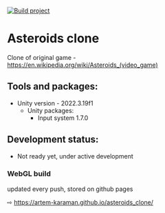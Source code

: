 [![Build project](https://github.com/artem-karaman/asteroids_clone/actions/workflows/main.yml/badge.svg?branch=master)](https://github.com/artem-karaman/asteroids_clone/actions/workflows/main.yml)

# Asteroids clone
Clone of original game - https://en.wikipedia.org/wiki/Asteroids_(video_game)

## Tools and packages:
- Unity version - 2022.3.19f1
  - Unity packages:
    - Input system 1.7.0
  
## Development status:
- Not ready yet, under active development

### WebGL build

updated every push, stored on github pages 

⇨ https://artem-karaman.github.io/asteroids_clone/
